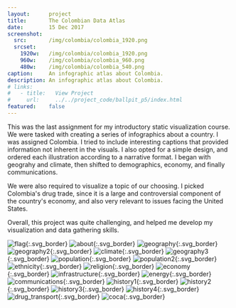 ```yaml
---
layout:      project
title:       The Colombian Data Atlas
date:        15 Dec 2017
screenshot:
  src:       /img/colombia/colombia_1920.png
  srcset:
    1920w:   /img/colombia/colombia_1920.png
    960w:    /img/colombia/colombia_960.png
    480w:    /img/colombia/colombia_540.png
caption:     An infographic atlas about Colombia.
description: An infographic atlas about Colombia.
# links:
#   - title:   View Project
#     url:     ../../project_code/ballpit_p5/index.html
featured:    false
---
```

This was the last assignment for my introductory static visualization course. We were tasked with creating a series of infographics about a country. I was assigned Colombia. I tried to include interesting captions that provided information not inherent in the visuals. I also opted for a simple design, and ordered each illustration according to a narrative format. I began with geograhy and climate, then shifted to demographics, economy, and finally communications.

We were also required to visualize a topic of our choosing. I picked Colombia's drug trade, since it is a large and controversial component of the country's economy, and also very relevant to issues facing the United States.

Overall, this project was quite challenging, and helped me develop my visualization and data gathering skills.

![flag](../../img/colombia/flag.svg){:.svg_border}
![about](../../img/colombia/about.svg){:.svg_border}
![geography](../../img/colombia/geography.svg){:.svg_border}
![geography2](../../img/colombia/geography2.svg){:.svg_border}
![climate](../../img/colombia/climate.svg){:.svg_border}
![geography3](../../img/colombia/geography3.svg){:.svg_border}
![population](../../img/colombia/population.svg){:.svg_border}
![population2](../../img/colombia/population2.svg){:.svg_border}
![ethnicity](../../img/colombia/ethnicity.svg){:.svg_border}
![religion](../../img/colombia/religion.svg){:.svg_border}
![economy](../../img/colombia/economy.svg){:.svg_border}
![infrastructure](../../img/colombia/infrastructure.svg){:.svg_border}
![energy](../../img/colombia/energy.svg){:.svg_border}
![communications](../../img/colombia/communications.svg){:.svg_border}
![history1](../../img/colombia/history1.svg){:.svg_border}
![history2](../../img/colombia/history2.svg){:.svg_border}
![history3](../../img/colombia/history3.svg){:.svg_border}
![history4](../../img/colombia/history4.svg){:.svg_border}
![drug_transport](../../img/colombia/drug_transport.svg){:.svg_border}
![coca](../../img/colombia/coca.svg){:.svg_border}



